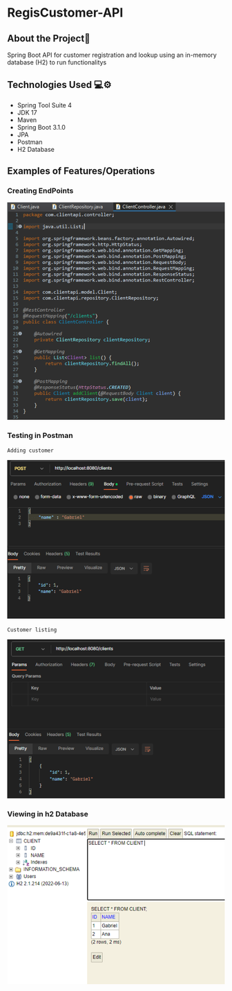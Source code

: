 # RegisCustomer-API

## About the Project📜
Spring Boot API for customer registration and lookup using an in-memory database (H2) to run functionalitys

## Technologies Used 💻⚙️
- Spring Tool Suite 4
- JDK 17
- Maven
- Spring Boot 3.1.0
- JPA
- Postman
- H2 Database

## Examples of Features/Operations
### Creating EndPoints
![image](assets/clientapi=endpoint.png)

### Testing in Postman
```bash
Adding customer
```
![image](assets/clientapi=addclient-post.png)
```bash
Customer listing
```
![image](assets/clientapi=findclient-get.png)

### Viewing in h2 Database
![image](assets/clientapi=h2database.png)
